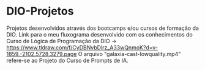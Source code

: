 # DIO-Projetos
Projetos desenvolvidos através dos bootcamps e/ou cursos de formação da DIO.
Link para o meu fluxograma desenvolvido com os conhecimentos do Curso de Lógica de Programação da DIO -> https://www.tldraw.com/f/CyDBNvbDlrz_A33wQnmoK?d=v-1859.-2102.5728.3279.page
O arquivo "galaxia-cast-lowquality.mp4" refere-se ao Projeto do Curso de Prompts de IA. 
